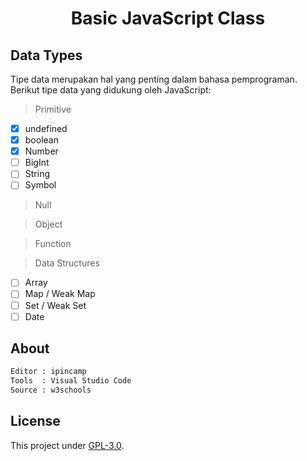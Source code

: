 <h1><center>Basic JavaScript Class</center></h1>
<h2>Data Types</h2>

Tipe data merupakan hal yang penting dalam bahasa pemprograman. <br>
Berikut tipe data yang didukung oleh JavaScript:

> Primitive
  - [X] undefined
  - [X] boolean
  - [X] Number
  - [ ] BigInt
  - [ ] String
  - [ ] Symbol

> Null

> Object

> Function

> Data Structures
  - [ ] Array
  - [ ] Map / Weak Map
  - [ ] Set / Weak Set
  - [ ] Date

<h2>About</h2>

```txt
Editor : ipincamp
Tools  : Visual Studio Code
Source : w3schools
```

<h2>License</h2>

This project under [GPL-3.0](https://github.com/ipincamp/javascript/blob/main/LICENSE).
